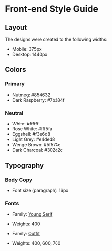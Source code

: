 # Front-end Style Guide

## Layout

The designs were created to the following widths:

- Mobile: 375px
- Desktop: 1440px

## Colors

### Primary

- Nutmeg: 	#854632
- Dark Raspberry: #7b284f

### Neutral

- White: #ffffff
- Rose White: 	#fff5fa
- Eggshell: 	#f3e6d8
- Light Grey: #e4ded8
- Wenge Brown: #5f574e
- Dark Charcoal: 	#302d2c

## Typography

### Body Copy

- Font size (paragraph): 16px

### Fonts

- Family: [Young Serif](https://fonts.google.com/specimen/Young+Serif)
- Weights: 400

- Family: [Outfit](https://fonts.google.com/specimen/Outfit)
- Weights: 400, 600, 700

